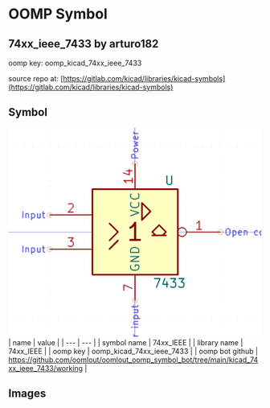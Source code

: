 # OOMP Symbol  
## 74xx_ieee_7433  by arturo182  
  
oomp key: oomp_kicad_74xx_ieee_7433  
  
source repo at: [https://gitlab.com/kicad/libraries/kicad-symbols](https://gitlab.com/kicad/libraries/kicad-symbols)  
## Symbol  
  
[![working.png](working_600.png)](working.png)  
| name | value | 
| --- | --- | 
| symbol name | 74xx_IEEE | 
| library name | 74xx_IEEE | 
| oomp key | oomp_kicad_74xx_ieee_7433 | 
| oomp bot github | https://github.com/oomlout/oomlout_oomp_symbol_bot/tree/main/kicad_74xx_ieee_7433/working | 
## Images  
